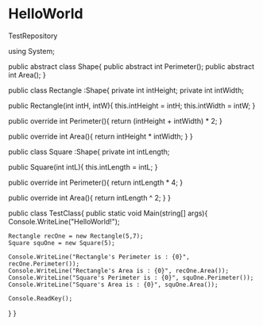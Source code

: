 # HelloWorld
TestRepository

using System;

public abstract class Shape{
  public abstract int Perimeter();
  public abstract int Area();
}


public class Rectangle :Shape{
  private int intHeight;
  private int intWidth;
  
  public Rectangle(int intH, intW){
    this.intHeight = intH;
    this.intWidth = intW;
  }
  
  public override int Perimeter(){
    return (intHeight + intWidth) * 2;
  }
  
  public override int Area(){
    return intHeight * intWidth;
  }
}


public class Square :Shape{
  private int intLength;
  
  public Square(int intL){
    this.intLength = intL;
  }
  
  public override int Perimeter(){
    return intLength * 4;
  }
  
  public override int Area(){
    return intLength ^ 2;
  }
}


public class TestClass{
  public static void Main(string[] args){
    Console.WriteLine("HelloWorld!");
    
    Rectangle recOne = new Rectangle(5,7);
    Square squOne = new Square(5);
    
    Console.WriteLine("Rectangle's Perimeter is : {0}", recOne.Perimeter());
    Console.WriteLine("Rectangle's Area is : {0}", recOne.Area());
    Console.WriteLine("Square's Perimeter is : {0}", squOne.Perimeter());
    Console.WriteLine("Square's Area is : {0}", squOne.Area());
    
    Console.ReadKey();
  }
}
